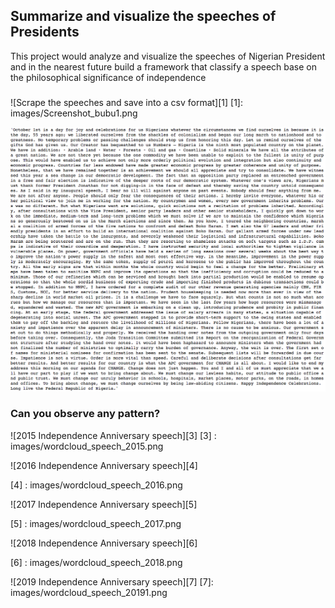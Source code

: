 ## Summarize and visualize the speeches of Presidents
This project would analyze and visualize the speeches of Nigerian President
and in the nearest future build a framework that classify a speech base on the
philosophical significance of independence

###
![Scrape the speeches and save into a csv format][1]
[1]: images/Screenshot_bubu1.png

![After tokenizing and removing stopwords](images/Screenshot_bubu2.png)


### Can you observe any pattern?

![2015 Independence Anniversary speech][3]
[3] : images/wordcloud_speech_2015.png

![2016 Independence Anniversary speech][4]

[4] : images/wordcloud_speech_2016.png

![2017 Independence Anniversary speech][5]

[5] : images/wordcloud_speech_2017.png

![2018 Independence Anniversary speech][6]

[6] : images/wordcloud_speech_2018.png

![2019 Independence Anniversary speech][7]
[7]: images/wordcloud_speech_20191.png
